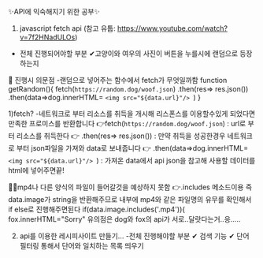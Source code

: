 ✨API에 익숙해지기 위한 공부✨

1. javascript fetch api
(참고 유툽: https://www.youtube.com/watch?v=7f2HNadULOs)

- 전체 진행되어야할 부분 
✔고양이와 여우의 사진이 버튼을 누를시에 랜덤으로 등장하는지 

🤔 진행시 의문점
-랜덤으로 넣어주는 함수에서 fetch가 무엇일까함
function getRandom(){
    fetch(`https://random.dog/woof.json`)
    .then(res=> res.json())
    .then(data=>dog.innerHTML=
        `<img src="${data.url}"/> `)
}

1)fetch? 
-네트워크로 부터 리소스를 취득을 개시해 
리스폰스를 이용할수있게 되었다면 만족한 프로미스를 반환합니다 
👉fetch(`https://random.dog/woof.json`)
: url로 부터 리소스를 취득한다 
👉 .then(res=> res.json())
: 만약 취득을 성공한경우 네트워크로 부터 json파일을 가져와 data로 보내줍니다 
👉 .then(data=>dog.innerHTML=
        `<img src="${data.url}"/> `)
: 가져온 data에서 api json을 참고해 사용할 
데이터를  html에 넣어주면끝! 

🤦‍♀️mp4나 다른 양식의 파일이 들어갈것을 예상하지 못함 
👉.includes 메소드이용 
즉 data.image가  string을 반환해주므로 
내부에 mp4와 같은 파일명의 유무를 확인해서 
if else로 진행해주면된다 
if(data.image.includes('.mp4')){
        fox.innerHTML="Sorry"
유의점은 dog와  fox의 api가 서로..달랏다는거..응.....

2. api를 이용한 레시피사이트 만들기... 
-전체 진행해야할 부분 
✔ 검색 기능 
✔ 단어 필터링 통해서 단어와 일치하는 목록 띄우기 





